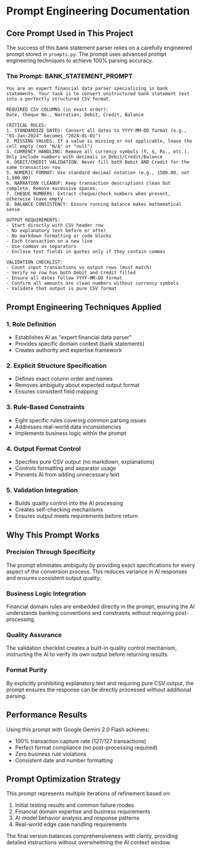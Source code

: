 # Prompt Engineering Documentation

## Core Prompt Used in This Project

The success of this bank statement parser relies on a carefully engineered prompt stored in `prompts.py`. The prompt uses advanced prompt engineering techniques to achieve 100% parsing accuracy.

### The Prompt: BANK_STATEMENT_PROMPT

```
You are an expert financial data parser specializing in bank statements. Your task is to convert unstructured bank statement text into a perfectly structured CSV format.

REQUIRED CSV COLUMNS (in exact order):
Date, Cheque No., Narration, Debit, Credit, Balance

CRITICAL RULES:
1. STANDARDIZE DATES: Convert all dates to YYYY-MM-DD format (e.g., "01-Jan-2024" becomes "2024-01-01")
2. MISSING VALUES: If a value is missing or not applicable, leave the cell empty (not "N/A" or "null")
3. CURRENCY HANDLING: Remove all currency symbols (₹, $, Rs., etc.). Only include numbers with decimals in Debit/Credit/Balance
4. DEBIT/CREDIT VALIDATION: Never fill both Debit AND Credit for the same transaction row
5. NUMERIC FORMAT: Use standard decimal notation (e.g., 1500.00, not 1,500.00)
6. NARRATION CLEANUP: Keep transaction descriptions clean but complete. Remove excessive spaces.
7. CHEQUE NUMBERS: Extract cheque/check numbers when present, otherwise leave empty
8. BALANCE CONSISTENCY: Ensure running balance makes mathematical sense

OUTPUT REQUIREMENTS:
- Start directly with CSV header row
- No explanatory text before or after
- No markdown formatting or code blocks
- Each transaction on a new line
- Use commas as separators
- Enclose text fields in quotes only if they contain commas

VALIDATION CHECKLIST:
- Count input transactions vs output rows (must match)
- Verify no row has both Debit and Credit filled
- Ensure all dates follow YYYY-MM-DD format
- Confirm all amounts are clean numbers without currency symbols
- Validate that output is pure CSV format
```

## Prompt Engineering Techniques Applied

### 1. Role Definition
- Establishes AI as "expert financial data parser"
- Provides specific domain context (bank statements)
- Creates authority and expertise framework

### 2. Explicit Structure Specification
- Defines exact column order and names
- Removes ambiguity about expected output format
- Ensures consistent field mapping

### 3. Rule-Based Constraints
- Eight specific rules covering common parsing issues
- Addresses real-world data inconsistencies
- Implements business logic within the prompt

### 4. Output Format Control
- Specifies pure CSV output (no markdown, explanations)
- Controls formatting and separator usage
- Prevents AI from adding unnecessary text

### 5. Validation Integration
- Builds quality control into the AI processing
- Creates self-checking mechanisms
- Ensures output meets requirements before return

## Why This Prompt Works

### Precision Through Specificity
The prompt eliminates ambiguity by providing exact specifications for every aspect of the conversion process. This reduces variance in AI responses and ensures consistent output quality.

### Business Logic Integration
Financial domain rules are embedded directly in the prompt, ensuring the AI understands banking conventions and constraints without requiring post-processing.

### Quality Assurance
The validation checklist creates a built-in quality control mechanism, instructing the AI to verify its own output before returning results.

### Format Purity
By explicitly prohibiting explanatory text and requiring pure CSV output, the prompt ensures the response can be directly processed without additional parsing.

## Performance Results

Using this prompt with Google Gemini 2.0 Flash achieves:
- 100% transaction capture rate (127/127 transactions)
- Perfect format compliance (no post-processing required)
- Zero business rule violations
- Consistent date and number formatting

## Prompt Optimization Strategy

This prompt represents multiple iterations of refinement based on:
1. Initial testing results and common failure modes
2. Financial domain expertise and business requirements
3. AI model behavior analysis and response patterns
4. Real-world edge case handling requirements

The final version balances comprehensiveness with clarity, providing detailed instructions without overwhelming the AI context window.
